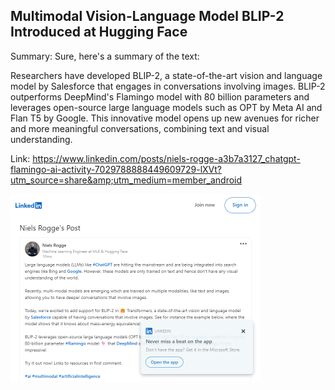 ## Multimodal Vision-Language Model BLIP-2 Introduced at Hugging Face
Summary: Sure, here's a summary of the text:

Researchers have developed BLIP-2, a state-of-the-art vision and language model by Salesforce that engages in conversations involving images. BLIP-2 outperforms DeepMind's Flamingo model with 80 billion parameters and leverages open-source large language models such as OPT by Meta AI and Flan T5 by Google. This innovative model opens up new avenues for richer and more meaningful conversations, combining text and visual understanding.

Link: https://www.linkedin.com/posts/niels-rogge-a3b7a3127_chatgpt-flamingo-ai-activity-7029788888449609729-lXVt?utm_source=share&amp;utm_medium=member_android

<img src="/img/ad08b169-01cc-4451-99cb-3c291ce70e76.png" width="400" />
<br/><br/>
